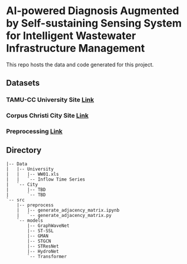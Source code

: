 # AI-powered Diagnosis Augmented by Self-sustaining Sensing System for Intelligent Wastewater Infrastructure Management

This repo hosts the data and code generated for this project.

## Datasets

### TAMU-CC University Site [Link](https://github.com/VV123/AI4Hydro/tree/main/data/uni)

### Corpus Christi City Site [Link](https://github.com/VV123/AI4Hydro/tree/main/data/city)

### Preprocessing [Link](https://github.com/VV123/AI4Hydro/tree/main/src)


## Directory

```
|-- Data
|   |-- University
|   |   |-- WW01.xls
|   |   `-- Inflow Time Series
|   `-- City
|       |-- TBD
|       `-- TBD
`-- src
    |-- preprocess
    |   |-- generate_adjacency_matrix.ipynb
    |   `-- generate_adjacency_matrix.py
    `-- models
        |-- GraphWaveNet
        |-- ST-SSL
        |-- GMAN
        |-- STGCN
        |-- STResNet
        |-- HydroNet
        `-- Transformer
```


